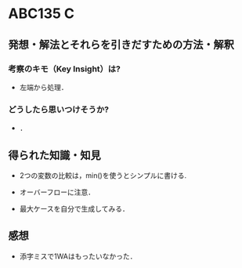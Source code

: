 # ABC135 C

## 発想・解法とそれらを引きだすための方法・解釈

### 考察のキモ（Key Insight）は?

+ 左端から処理．

### どうしたら思いつけそうか?

+ ．

## 得られた知識・知見

+ 2つの変数の比較は，min()を使うとシンプルに書ける.

+ オーバーフローに注意．

+ 最大ケースを自分で生成してみる．

## 感想

+ 添字ミスで1WAはもったいなかった．
